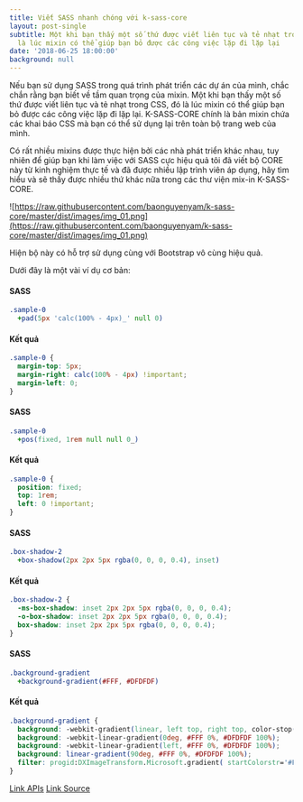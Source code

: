 ```yaml
---
title: Viết SASS nhanh chóng với k-sass-core
layout: post-single
subtitle: Một khi bạn thấy một số thứ được viết liên tục và tẻ nhạt trong CSS, đó
  là lúc mixin có thể giúp bạn bỏ được các công việc lặp đi lặp lại
date: '2018-06-25 18:00:00'
background: null
---
```


Nếu bạn sử dụng SASS trong quá trình phát triển các dự án của mình, chắc chắn rằng bạn biết về tầm quan trọng của mixin. Một khi bạn thấy một số thứ được viết liên tục và tẻ nhạt trong CSS, đó là lúc mixin có thể giúp bạn bỏ được các công việc lặp đi lặp lại. K-SASS-CORE chính là bản mixin chứa các khai báo CSS mà bạn có thể sử dụng lại trên toàn bộ trang web của mình.

Có rất nhiều mixins được thực hiện bởi các nhà phát triển khác nhau, tuy nhiên để giúp bạn khi làm việc với SASS cực hiệu quả tôi đã viết bộ CORE này từ kinh nghiệm thực tế và đã được nhiều lập trình viên áp dụng, hãy tìm hiểu và sẽ thấy được nhiều thứ khác nữa trong các thư viện mix-in K-SASS-CORE.

![https://raw.githubusercontent.com/baonguyenyam/k-sass-core/master/dist/images/img_01.png](https://raw.githubusercontent.com/baonguyenyam/k-sass-core/master/dist/images/img_01.png)

Hiện bộ này có hỗ trợ sử dụng cùng với Bootstrap vô cùng hiệu quả. 

Dưới đây là một vài ví dụ cơ bản:

#### SASS

```sass
.sample-0
  +pad(5px 'calc(100% - 4px)_' null 0) 
```

#### Kết quả 

```css
.sample-0 {
  margin-top: 5px;
  margin-right: calc(100% - 4px) !important;
  margin-left: 0;
}
```

#### SASS

```sass
.sample-0
  +pos(fixed, 1rem null null 0_)
```

#### Kết quả 

```css
.sample-0 {
  position: fixed;
  top: 1rem;
  left: 0 !important;
}
```

#### SASS

```sass
.box-shadow-2
  +box-shadow(2px 2px 5px rgba(0, 0, 0, 0.4), inset)
```

#### Kết quả 

```css
.box-shadow-2 {
  -ms-box-shadow: inset 2px 2px 5px rgba(0, 0, 0, 0.4);
  -o-box-shadow: inset 2px 2px 5px rgba(0, 0, 0, 0.4);
  box-shadow: inset 2px 2px 5px rgba(0, 0, 0, 0.4);
}
```

#### SASS

```sass
.background-gradient
  +background-gradient(#FFF, #DFDFDF)
```

#### Kết quả 

```css
.background-gradient {
  background: -webkit-gradient(linear, left top, right top, color-stop(0%, #FFF), color-stop(100%, #DFDFDF));
  background: -webkit-linear-gradient(0deg, #FFF 0%, #DFDFDF 100%);
  background: -webkit-linear-gradient(left, #FFF 0%, #DFDFDF 100%);
  background: linear-gradient(90deg, #FFF 0%, #DFDFDF 100%);
  filter: progid:DXImageTransform.Microsoft.gradient( startColorstr='#FFF', endColorstr='#DFDFDF', GradientType=0 );
}
```

[Link APIs](https://github.com/baonguyenyam/k-sass-core/wiki/Welcome-to-K-SASS-CORE)
[Link Source](https://github.com/baonguyenyam/k-sass-core)